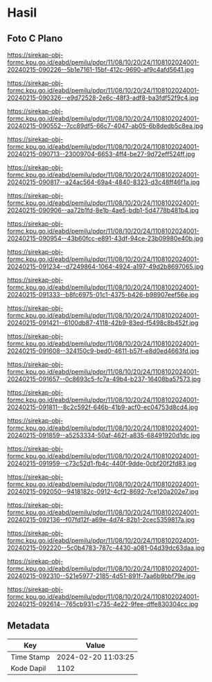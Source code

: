 # Hasil

## Foto C Plano

https://sirekap-obj-formc.kpu.go.id/eabd/pemilu/pdpr/11/08/10/20/24/1108102024001-20240215-090226--5b1e7161-15bf-412c-9690-af9c4afd5641.jpg

https://sirekap-obj-formc.kpu.go.id/eabd/pemilu/pdpr/11/08/10/20/24/1108102024001-20240215-090326--e9d72528-2e6c-48f3-adf8-ba3fdf52f9c4.jpg

https://sirekap-obj-formc.kpu.go.id/eabd/pemilu/pdpr/11/08/10/20/24/1108102024001-20240215-090552--7cc89df5-66c7-4047-ab05-6b8dedb5c8ea.jpg

https://sirekap-obj-formc.kpu.go.id/eabd/pemilu/pdpr/11/08/10/20/24/1108102024001-20240215-090713--23009704-6653-4ff4-be27-9d72eff524ff.jpg

https://sirekap-obj-formc.kpu.go.id/eabd/pemilu/pdpr/11/08/10/20/24/1108102024001-20240215-090817--a24ac564-69a4-4840-8323-d3c48ff46f1a.jpg

https://sirekap-obj-formc.kpu.go.id/eabd/pemilu/pdpr/11/08/10/20/24/1108102024001-20240215-090906--aa72b1fd-8e1b-4ae5-bdb1-5d4778b481b4.jpg

https://sirekap-obj-formc.kpu.go.id/eabd/pemilu/pdpr/11/08/10/20/24/1108102024001-20240215-090954--43b60fcc-e891-43df-94ce-23b09980e40b.jpg

https://sirekap-obj-formc.kpu.go.id/eabd/pemilu/pdpr/11/08/10/20/24/1108102024001-20240215-091234--d7249864-1064-4924-a197-49d2b8697065.jpg

https://sirekap-obj-formc.kpu.go.id/eabd/pemilu/pdpr/11/08/10/20/24/1108102024001-20240215-091333--b8fc6975-01c1-4375-b426-b98907eef56e.jpg

https://sirekap-obj-formc.kpu.go.id/eabd/pemilu/pdpr/11/08/10/20/24/1108102024001-20240215-091421--6100db87-4118-42b9-83ed-f5498c8b452f.jpg

https://sirekap-obj-formc.kpu.go.id/eabd/pemilu/pdpr/11/08/10/20/24/1108102024001-20240215-091608--324150c9-bed0-4611-b57f-e8d0ed4663fd.jpg

https://sirekap-obj-formc.kpu.go.id/eabd/pemilu/pdpr/11/08/10/20/24/1108102024001-20240215-091657--0c8693c5-fc7a-49b4-b237-16408ba57573.jpg

https://sirekap-obj-formc.kpu.go.id/eabd/pemilu/pdpr/11/08/10/20/24/1108102024001-20240215-091811--8c2c592f-646b-41b9-acf0-ec04753d8cd4.jpg

https://sirekap-obj-formc.kpu.go.id/eabd/pemilu/pdpr/11/08/10/20/24/1108102024001-20240215-091859--a5253334-50af-462f-a835-68491920d1dc.jpg

https://sirekap-obj-formc.kpu.go.id/eabd/pemilu/pdpr/11/08/10/20/24/1108102024001-20240215-091959--c73c52d1-fb4c-440f-9dde-0cbf20f2fd83.jpg

https://sirekap-obj-formc.kpu.go.id/eabd/pemilu/pdpr/11/08/10/20/24/1108102024001-20240215-092050--9418182c-0912-4cf2-8692-7ce120a202e7.jpg

https://sirekap-obj-formc.kpu.go.id/eabd/pemilu/pdpr/11/08/10/20/24/1108102024001-20240215-092136--f07fd12f-a69e-4d74-82b1-2cec5359817a.jpg

https://sirekap-obj-formc.kpu.go.id/eabd/pemilu/pdpr/11/08/10/20/24/1108102024001-20240215-092220--5c0b4783-787c-4430-a081-04d39dc63daa.jpg

https://sirekap-obj-formc.kpu.go.id/eabd/pemilu/pdpr/11/08/10/20/24/1108102024001-20240215-092310--521e5977-2185-4d51-891f-7aa6b9bbf79e.jpg

https://sirekap-obj-formc.kpu.go.id/eabd/pemilu/pdpr/11/08/10/20/24/1108102024001-20240215-092614--765cb931-c735-4e22-9fee-dffe830304cc.jpg


## Metadata

| Key        | Value               |
| ---------- | ------------------- |
| Time Stamp | 2024-02-20 11:03:25 |
| Kode Dapil | 1102                |



